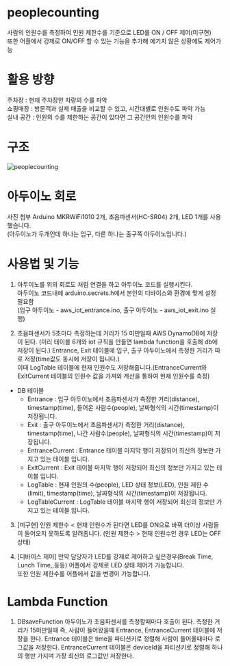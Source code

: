 # peoplecounting
사람의 인원수를 측정하여 인원 제한수를 기준으로 LED를 ON / OFF 제어(미구현)    
또한 어플에서 강제로 ON/OFF 할 수 있는 기능을 추가해 예기치 않은 상황에도 제어가능

# 활용 방향
주차장 : 현재 주차장안 차량의 수를 파악  
쇼핑매장 : 방문객과 실제 매출을 비교할 수 있고, 시간대별로 인원수도 파악 가능  
실내 공간 : 인원의 수를 제한하는 공간이 있다면 그 공간안의 인원수를 파악  

# 구조
![peoplecounting](https://user-images.githubusercontent.com/66052461/101978455-7163e600-3c98-11eb-9db5-c6ba1359b1ae.png)


# 아두이노 회로
사진 첨부
Arduino MKRWiFi1010 2개, 초음파센서(HC-SR04) 2개, LED 1개를 사용했습니다.  
(아두이노가 두개인데 하나는 입구, 다른 하나는 출구쪽 아두이노입니다.)

# 사용법 및 기능
1. 아두이노를 위의 회로도 처럼 연결을 하고 아두이노 코드를 실행시킨다.  
아두이노 코드내에 arduino.secrets.h에서 본인의 디바이스와 환경에 맞게 설정 필요함  
(입구 아두이노 - aws_iot_entrance.ino, 출구 아두이노 - aws_iot_exit.ino 실행)

2. 초음파센서가 5초마다 측정하는데 거리가 15 미만일때 AWS DynamoDB에 저장이 된다. (미리 테이블 6개와 iot 규칙을 만들면 lambda function을 호출해 db에 저장이 된다.)
Entrance, Exit 테이블에 입구, 출구 아두이노에서 측정한 거리가 따로 저장(time값도 동시에 저장이 됩니다.)  
이때 LogTable 테이블에 현재 인원수도 저장해줍니다.(EntranceCurrent와 ExitCurrent 테이블의 인원수 값을 가져와 계산을 통하여 현재 인원수를 측정)
  * DB 테이블 
    - Entrance : 입구 아두이노에서 초음파센서가 측정한 거리(distance), timestamp(time), 들어온 사람수(people), 날짜형식의 시간(timestamp)이 저장됩니다.
    - Exit : 출구 아두이노에서 초음파센서가 측정한 거리(distance), timestamp(time), 나간 사람수(people), 날짜형식의 시간(timestamp)이 저장됩니다.
    - EntranceCurrent : Entrance 테이블 마지막 행이 저장되어 최신의 정보만 가지고 있는 테이블 입니다.
    - ExitCurrent : Exit 테이블 마지막 행이 저장되어 최신의 정보만 가지고 있는 테이블 입니다.
    - LogTable : 현재 인원의 수(people), LED 상태 정보(LED), 인원 제한 수(limit), timestamp(time), 날짜형식의 시간(timestamp)이 저장됩니다.
    - LogTableCurrent : LogTable 테이블 마지막 행이 저장되어 최신의 정보만 가지고 있는 테이블 입니다.

3. [미구현] 인원 제한수 < 현재 인원수가 된다면 LED를 ON으로 바꿔 더이상 사람들이 들어오지 못하도록 알려줍니다. (인원 제한수 > 현재 인원수인 경우 LED는 OFF상태)  

4. [디바이스 제어] 만약 담당자가 LED를 강제로 제어하고 싶은경우(Break Time, Lunch Time,,등등) 어플에서 강제로 LED 상태 제어가 가능합니다.  
또한 인원 제한수를 어플에서 값을 변경이 가능합니다.

# Lambda Function
1. DBsaveFunction
아두이노가 초음파센서를 측정할때마다 호출이 된다.
측정한 거리가 15미만일때 즉, 사람이 들어왔을때 Entrance, EntranceCurrent 테이블에 저장을 한다. 
Entrance 테이블은 time을 파티션키로 정렬해 사람이 들어올때마다 로그값을 저장한다.
EntranceCurrent 테이블은 deviceId을 파티션키로 정렬해 하나의 행만 가지며 가장 최신의 로그값만 저장한다.

 
